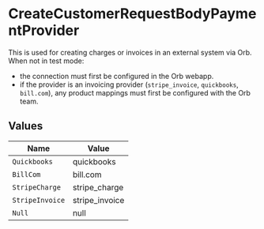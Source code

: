 # CreateCustomerRequestBodyPaymentProvider

This is used for creating charges or invoices in an external system via Orb. When not in test mode:
- the connection must first be configured in the Orb webapp. 
- if the provider is an invoicing provider (`stripe_invoice`, `quickbooks`, `bill.com`), any product mappings must first be configured with the Orb team.


## Values

| Name            | Value           |
| --------------- | --------------- |
| `Quickbooks`    | quickbooks      |
| `BillCom`       | bill.com        |
| `StripeCharge`  | stripe_charge   |
| `StripeInvoice` | stripe_invoice  |
| `Null`          | null            |